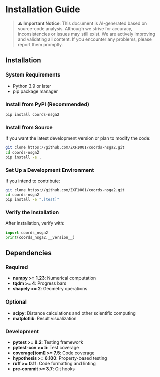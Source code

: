# Installation Guide

> **⚠️ Important Notice**: This document is AI-generated based on source-code analysis. Although we strive for accuracy, inconsistencies or issues may still exist. We are actively improving and validating all content. If you encounter any problems, please report them promptly.

## Installation

### System Requirements

- Python 3.9 or later
- pip package manager

### Install from PyPI (Recommended)

```bash
pip install coords-nsga2
```

### Install from Source

If you want the latest development version or plan to modify the code:

```bash
git clone https://github.com/ZXF1001/coords-nsga2.git
cd coords-nsga2
pip install -e .
```

### Set Up a Development Environment

If you intend to contribute:

```bash
git clone https://github.com/ZXF1001/coords-nsga2.git
cd coords-nsga2
pip install -e ".[test]"
```
### Verify the Installation

After installation, verify with:

```python
import coords_nsga2
print(coords_nsga2.__version__)
```

## Dependencies
### Required
- **numpy >= 1.23**: Numerical computation
- **tqdm >= 4**: Progress bars
- **shapely >= 2**: Geometry operations

### Optional

- **scipy**: Distance calculations and other scientific computing
- **matplotlib**: Result visualization

### Development

- **pytest >= 8.2**: Testing framework
- **pytest-cov >= 5**: Test coverage
- **coverage[toml] >= 7.5**: Code coverage
- **hypothesis >= 6.100**: Property-based testing
- **ruff >= 0.11**: Code formatting and linting
- **pre-commit >= 3.7**: Git hooks